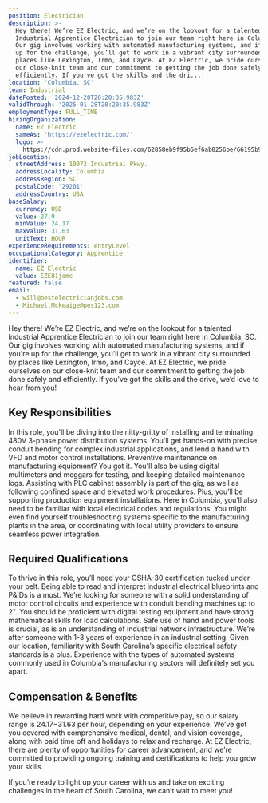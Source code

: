 ```yaml
---
position: Electrician
description: >-
  Hey there! We’re EZ Electric, and we’re on the lookout for a talented
  Industrial Apprentice Electrician to join our team right here in Columbia, SC.
  Our gig involves working with automated manufacturing systems, and if you're
  up for the challenge, you’ll get to work in a vibrant city surrounded by
  places like Lexington, Irmo, and Cayce. At EZ Electric, we pride ourselves on
  our close-knit team and our commitment to getting the job done safely and
  efficiently. If you've got the skills and the dri...
location: 'Columbia, SC'
team: Industrial
datePosted: '2024-12-28T20:20:35.983Z'
validThrough: '2025-01-28T20:20:35.983Z'
employmentType: FULL_TIME
hiringOrganization:
  name: EZ Electric
  sameAs: 'https://ezelectric.com/'
  logo: >-
    https://cdn.prod.website-files.com/62858eb9f95b5ef6ab8256be/66195b93d011344d05b98867_ez-electric-logo.svg
jobLocation:
  streetAddress: 10073 Industrial Pkwy.
  addressLocality: Columbia
  addressRegion: SC
  postalCode: '29201'
  addressCountry: USA
baseSalary:
  currency: USD
  value: 27.9
  minValue: 24.17
  maxValue: 31.63
  unitText: HOUR
experienceRequirements: entryLevel
occupationalCategory: Apprentice
identifier:
  name: EZ Electric
  value: EZE81jomc
featured: false
email:
  - will@bestelectricianjobs.com
  - Michael.Mckeaige@pes123.com
---
```




Hey there! We’re EZ Electric, and we’re on the lookout for a talented Industrial Apprentice Electrician to join our team right here in Columbia, SC. Our gig involves working with automated manufacturing systems, and if you're up for the challenge, you’ll get to work in a vibrant city surrounded by places like Lexington, Irmo, and Cayce. At EZ Electric, we pride ourselves on our close-knit team and our commitment to getting the job done safely and efficiently. If you've got the skills and the drive, we’d love to hear from you!

## Key Responsibilities

In this role, you'll be diving into the nitty-gritty of installing and terminating 480V 3-phase power distribution systems. You'll get hands-on with precise conduit bending for complex industrial applications, and lend a hand with VFD and motor control installations. Preventive maintenance on manufacturing equipment? You got it. You'll also be using digital multimeters and meggars for testing, and keeping detailed maintenance logs. Assisting with PLC cabinet assembly is part of the gig, as well as following confined space and elevated work procedures. Plus, you’ll be supporting production equipment installations. Here in Columbia, you’ll also need to be familiar with local electrical codes and regulations. You might even find yourself troubleshooting systems specific to the manufacturing plants in the area, or coordinating with local utility providers to ensure seamless power integration.

## Required Qualifications

To thrive in this role, you’ll need your OSHA-30 certification tucked under your belt. Being able to read and interpret industrial electrical blueprints and P&IDs is a must. We’re looking for someone with a solid understanding of motor control circuits and experience with conduit bending machines up to 2". You should be proficient with digital testing equipment and have strong mathematical skills for load calculations. Safe use of hand and power tools is crucial, as is an understanding of industrial network infrastructure. We’re after someone with 1-3 years of experience in an industrial setting. Given our location, familiarity with South Carolina’s specific electrical safety standards is a plus. Experience with the types of automated systems commonly used in Columbia's manufacturing sectors will definitely set you apart.

## Compensation & Benefits

We believe in rewarding hard work with competitive pay, so our salary range is $24.17-$31.63 per hour, depending on your experience. We’ve got you covered with comprehensive medical, dental, and vision coverage, along with paid time off and holidays to relax and recharge. At EZ Electric, there are plenty of opportunities for career advancement, and we’re committed to providing ongoing training and certifications to help you grow your skills.

If you’re ready to light up your career with us and take on exciting challenges in the heart of South Carolina, we can’t wait to meet you!
